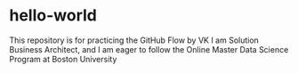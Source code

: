 # hello-world
This repository is for practicing the GitHub Flow by VK
I am Solution Business Architect, and I am eager to follow the Online Master Data Science Program at Boston University
